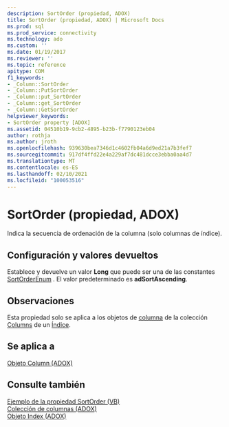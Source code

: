 ```yaml
---
description: SortOrder (propiedad, ADOX)
title: SortOrder (propiedad, ADOX) | Microsoft Docs
ms.prod: sql
ms.prod_service: connectivity
ms.technology: ado
ms.custom: ''
ms.date: 01/19/2017
ms.reviewer: ''
ms.topic: reference
apitype: COM
f1_keywords:
- _Column::SortOrder
- _Column::PutSortOrder
- _Column::put_SortOrder
- _Column::get_SortOrder
- _Column::GetSortOrder
helpviewer_keywords:
- SortOrder property [ADOX]
ms.assetid: 04510b19-9cb2-4895-b23b-f7790123eb04
author: rothja
ms.author: jroth
ms.openlocfilehash: 939630bea7346d1c4602fb04a6d9ed21a7b3fef7
ms.sourcegitcommit: 917df4ffd22e4a229af7dc481dcce3ebba0aa4d7
ms.translationtype: MT
ms.contentlocale: es-ES
ms.lasthandoff: 02/10/2021
ms.locfileid: "100053516"
---
```

# <a name="sortorder-property-adox"></a>SortOrder (propiedad, ADOX)
Indica la secuencia de ordenación de la columna (solo columnas de índice).  
  
## <a name="settings-and-return-values"></a>Configuración y valores devueltos  
 Establece y devuelve un valor **Long** que puede ser una de las constantes [SortOrderEnum](./sortorderenum.md) . El valor predeterminado es **adSortAscending**.  
  
## <a name="remarks"></a>Observaciones  
 Esta propiedad solo se aplica a los objetos de [columna](./column-object-adox.md) de la colección [Columns](./columns-collection-adox.md) de un [Índice](./index-object-adox.md).  
  
## <a name="applies-to"></a>Se aplica a  
 [Objeto Column (ADOX)](./column-object-adox.md)  
  
## <a name="see-also"></a>Consulte también  
 [Ejemplo de la propiedad SortOrder (VB)](./sortorder-property-example-vb.md)   
 [Colección de columnas (ADOX)](./columns-collection-adox.md)   
 [Objeto Index (ADOX)](./index-object-adox.md)